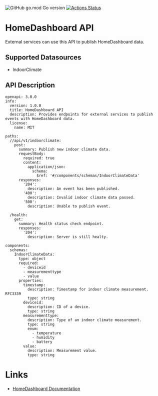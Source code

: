 ![GitHub go.mod Go version](https://img.shields.io/github/go-mod/go-version/tommzn/hdb-api)
[![Actions Status](https://github.com/tommzn/hdb-api/actions/workflows/go.image.build.yml/badge.svg)](https://github.com/tommzn/hdb-api/actions)

# HomeDashboard API
External services can use this API to publish HomeDashboard data.

## Supported Datasources
- IndoorClimate

## API Description
```swagger:
openapi: 3.0.0
info:
  version: 1.0.0
  title: HomeDashboard API
  description: Provides endpoints for external services to publish events with HomeDashboard data.
  license:
    name: MIT

paths:
  //api/v1/indoorclimate:
    post: 
      summary: Publish new indoor climate data.
      requestBody:
        required: true
        content:
          application/json:
            schema: 
              $ref: '#/components/schemas/IndoorClimateData'
      responses:
        '204':
          description: An event has been published.
        '400':
          description: Invalid indoor climate data passed.
        '500':
          description: Unable to publish event.
    
  /health:
    get: 
      summary: Health status check endpoint.
      responses:
        '204':
          description: Server is still healty.

components:
  schemas:
    IndoorClimateData:
      type: object
      required:
        - deviceid
        - measurementtype
        - value
      properties:
        timestamp:
          description: Timestamp for indoor climate measurement. RFC3339
          type: string
        deviceid:
          description: ID of a device.
          type: string
        measurementtype:
          description: Type of an indoor climate measurement.
          type: string
          enum:
            - temperature
            - humidity
            - battery
        value:
          description: Measurement value.
          type: string
```

# Links
- [HomeDashboard Documentation](https://github.com/tommzn/hdb-docs/wiki)
